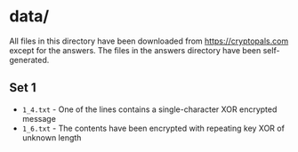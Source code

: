 # data/
All files in this directory have been downloaded from https://cryptopals.com except for the answers.
The files in the answers directory have been self-generated.

## Set 1
- `1_4.txt` - One of the lines contains a single-character XOR encrypted message
- `1_6.txt` - The contents have been encrypted with repeating key XOR of unknown length
